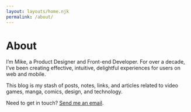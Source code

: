 ```yaml
---
layout: layouts/home.njk
permalink: /about/
---
```


# About

I’m Mike, a Product Designer and Front-end Developer. For over a decade, I’ve been creating effective, intuitive, delightful experiences for users on web and mobile.

This blog is my stash of posts, notes, links, and articles related to video games, manga, comics, design, and technology.

Need to get in touch? [Send me an email](mailto:hey@mikehaynes.blog).
